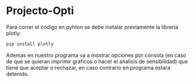 # Projecto-Opti

Para correr el codigo en pyhton se debe instalar previamente la libreria plotly: 
```bash
pip install plotly
```
Ademas en nuestro programa va a mostrar opciones por consola (en caso de que se quieran imprimir graficos o hacer el analisis de sensibilidad) que tiene que aceptar o rechazar, en caso contrario en programa estara detenido. 
